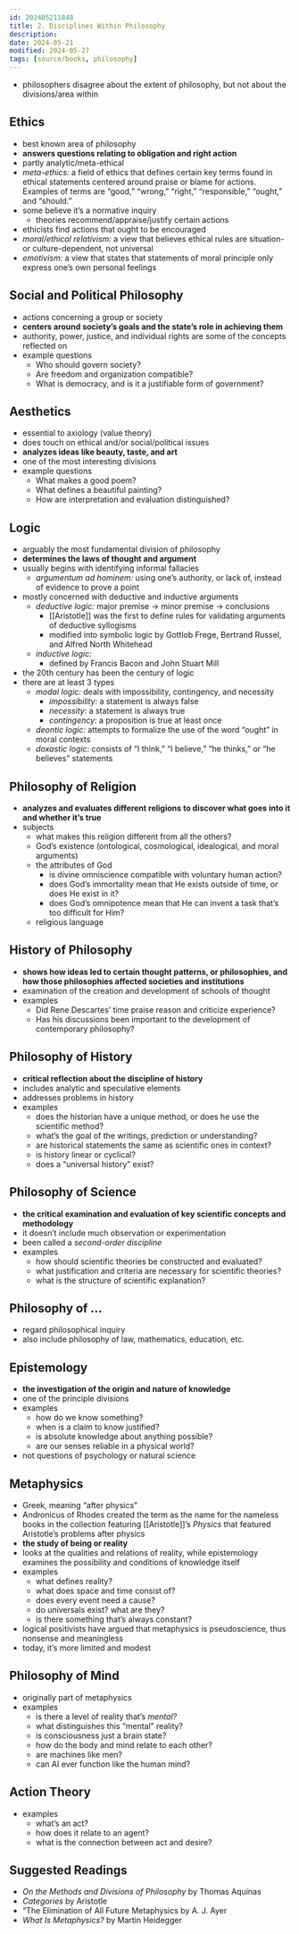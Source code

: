 ```yaml
---
id: 202405211848
title: 2. Disciplines Within Philosophy
description: 
date: 2024-05-21
modified: 2024-05-27
tags: [source/books, philosophy]
---
```


- philosophers disagree about the extent of philosophy, but not about the divisions/area within

## Ethics

- best known area of philosophy
- **answers questions relating to obligation and right action**
- partly analytic/meta-ethical
- _meta-ethics:_ a field of ethics that defines certain key terms found in ethical statements centered around praise or blame for actions. Examples of terms are “good,” “wrong,” “right,” “responsible,” “ought,” and “should.”
- some believe it’s a normative inquiry
    - theories recommend/appraise/justify certain actions
- ethicists find actions that ought to be encouraged
- _moral/ethical relativism:_ a view that believes ethical rules are situation- or culture-dependent, not universal
- _emotivism:_ a view that states that statements of moral principle only express one’s own personal feelings

## Social and Political Philosophy

- actions concerning a group or society
- **centers around society’s goals and the state’s role in achieving them**
- authority, power, justice, and individual rights are some of the concepts reflected on
- example questions
    - Who should govern society?
    - Are freedom and organization compatible?
    - What is democracy, and is it a justifiable form of government?

## Aesthetics

- essential to axiology (value theory)
- does touch on ethical and/or social/political issues
- **analyzes ideas like beauty, taste, and art**
- one of the most interesting divisions
- example questions
    - What makes a good poem?
    - What defines a beautiful painting?
    - How are interpretation and evaluation distinguished?

## Logic

- arguably the most fundamental division of philosophy
- **determines the laws of thought and argument**
- usually begins with identifying informal fallacies
    - _argumentum ad hominem:_ using one’s authority, or lack of, instead of evidence to prove a point
- mostly concerned with deductive and inductive arguments
    - _deductive logic:_ major premise → minor premise → conclusions
        - [[Aristotle]] was the first to define rules for validating arguments of deductive syllogisms
        - modified into symbolic logic by Gottlob Frege, Bertrand Russel, and Alfred North Whitehead
    - _inductive logic:_
        - defined by Francis Bacon and John Stuart Mill
- the 20th century has been the century of logic
- there are at least 3 types
    - _modal logic:_ deals with impossibility, contingency, and necessity
        - _impossibility:_ a statement is always false
        - _necessity:_ a statement is always true
        - _contingency:_ a proposition is true at least once
    - _deontic logic:_ attempts to formalize the use of the word “ought” in moral contexts
    - _doxastic logic:_ consists of “I think,” “I believe,” “he thinks,” or “he believes” statements

## Philosophy of Religion

- **analyzes and evaluates different religions to discover what goes into it and whether it’s true**
- subjects
    - what makes this religion different from all the others?
    - God’s existence (ontological, cosmological, idealogical, and moral arguments)
    - the attributes of God
        - is divine omniscience compatible with voluntary human action?
        - does God’s immortality mean that He exists outside of time, or does He exist in it?
        - does God’s omnipotence mean that He can invent a task that’s too difficult for Him?
    - religious language

## History of Philosophy

- **shows how ideas led to certain thought patterns, or philosophies, and how those philosophies affected societies and institutions**
- examination of the creation and development of schools of thought
- examples
    - Did Rene Descartes’ time praise reason and criticize experience?
    - Has his discussions been important to the development of contemporary philosophy?

## Philosophy of History

- **critical reflection about the discipline of history**
- includes analytic and speculative elements
- addresses problems in history
- examples
    - does the historian have a unique method, or does he use the scientific method?
    - what’s the goal of the writings, prediction or understanding?
    - are historical statements the same as scientific ones in context?
    - is history linear or cyclical?
    - does a “universal history” exist?

## Philosophy of Science

- **the critical examination and evaluation of key scientific concepts and methodology**
- it doesn’t include much observation or experimentation
- been called a _second-order discipline_
- examples
    - how should scientific theories be constructed and evaluated?
    - what justification and criteria are necessary for scientific theories?
    - what is the structure of scientific explanation?

## Philosophy of …

- regard philosophical inquiry
- also include philosophy of law, mathematics, education, etc.

## Epistemology

- **the investigation of the origin and nature of knowledge**
- one of the principle divisions
- examples
    - how do we know something?
    - when is a claim to know justified?
    - is absolute knowledge about anything possible?
    - are our senses reliable in a physical world?
- not questions of psychology or natural science

## Metaphysics

- Greek, meaning “after physics”
- Andronicus of Rhodes created the term as the name for the nameless books in the collection featuring [[Aristotle]]’s _Physics_ that featured Aristotle’s problems after physics
- **the study of being or reality**
- looks at the qualities and relations of reality, while epistemology examines the possibility and conditions of knowledge itself
- examples
    - what defines reality?
    - what does space and time consist of?
    - does every event need a cause?
    - do universals exist? what are they?
    - is there something that’s always constant?
- logical positivists have argued that metaphysics is pseudoscience, thus nonsense and meaningless
- today, it’s more limited and modest

## Philosophy of Mind

- originally part of metaphysics
- examples
    - is there a level of reality that’s _mental?_
    - what distinguishes this “mental” reality?
    - is consciousness just a brain state?
    - how do the body and mind relate to each other?
    - are machines like men?
    - can AI ever function like the human mind?
  
## Action Theory

- examples
    - what’s an act?
    - how does it relate to an agent?
    - what is the connection between act and desire?

## Suggested Readings

 - _On the Methods and Divisions of Philosophy_ by Thomas Aquinas
 - _Categories_ by Aristotle
 - “The Elimination of All Future Metaphysics by A. J. Ayer
 - _What Is Metaphysics?_ by Martin Heidegger